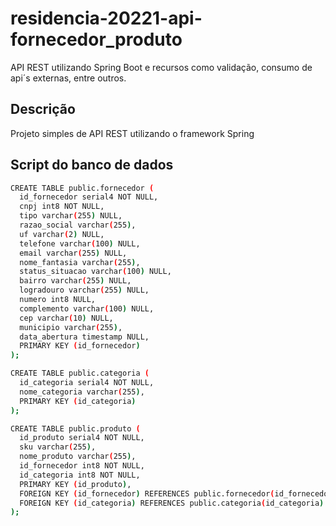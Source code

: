# residencia-20221-api-fornecedor_produto
API REST utilizando Spring Boot e recursos como validação, consumo de api´s externas, entre outros.

## Descrição

Projeto simples de API REST utilizando o framework Spring

## Script do banco de dados 

```bash
CREATE TABLE public.fornecedor (
  id_fornecedor serial4 NOT NULL,
  cnpj int8 NOT NULL,
  tipo varchar(255) NULL,
  razao_social varchar(255),
  uf varchar(2) NULL,
  telefone varchar(100) NULL,
  email varchar(255) NULL,
  nome_fantasia varchar(255),
  status_situacao varchar(100) NULL,
  bairro varchar(255) NULL,
  logradouro varchar(255) NULL,
  numero int8 NULL,
  complemento varchar(100) NULL,
  cep varchar(10) NULL,
  municipio varchar(255),
  data_abertura timestamp NULL,
  PRIMARY KEY (id_fornecedor)
);

CREATE TABLE public.categoria (
  id_categoria serial4 NOT NULL,
  nome_categoria varchar(255),
  PRIMARY KEY (id_categoria)
);

CREATE TABLE public.produto (
  id_produto serial4 NOT NULL,
  sku varchar(255),
  nome_produto varchar(255),
  id_fornecedor int8 NOT NULL,
  id_categoria int8 NOT NULL,
  PRIMARY KEY (id_produto),
  FOREIGN KEY (id_fornecedor) REFERENCES public.fornecedor(id_fornecedor),
  FOREIGN KEY (id_categoria) REFERENCES public.categoria(id_categoria)
);
```
